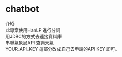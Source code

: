 # chatbot
介紹:  
此專案使用HanLP 進行分詞  
用JDBC的方式去連接資料庫  
串聯氣象局API 查詢天氣  
YOUR_API_KEY 這部分改成自己去申請的API KEY 即可。
